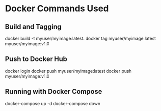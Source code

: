 # Docker Commands Used

## Build and Tagging
docker build -t myuser/myimage:latest.
docker tag myuser/myimage:latest myuser/myimage:v1.0

## Push to Docker Hub
docker login
docker push myuser/myimage:latest
docker push myuser/myimage:v1.0

## Running with Docker Compose
docker-compose up -d
docker-compose down
